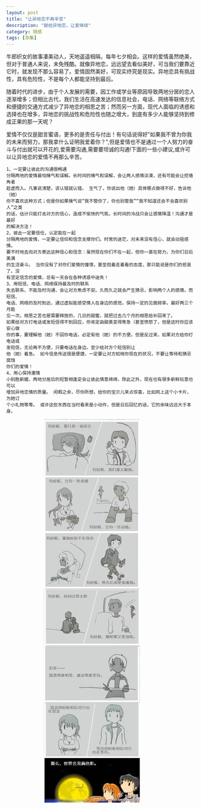 ```yaml
---
layout: post
title: "让异地恋不再辛苦"
description: "献给异地恋，让爱继续"
category: 随感
tags: [杂集]
---
```


牛郎织女的故事凄美动人，天地遥遥相隔，每年七夕相会。这样的爱情虽然绝美，但对于普通人来说，未免残酷。就像异地恋，远远望去看似美好，可当我们要靠近它时，就发现不那么容易了。爱情固然美好，可现实终究是现实。异地恋具有挑战性，具有危险性，不是每个人都能坚持到最后。  

随着时代的进步，由于个人发展的需要，因工作或学业等原因导致两地分居的恋人逐渐增多；但相比古代，我们生活在高速发达的信息社会，电话、网络等联络方式和便捷的交通方式减少了异地恋的相思之苦；然而另一方面，现代人面临的诱惑和选择也在增多，异地恋的挑战性和危险性也随之增大，到底有多少人能够坚持到修成正果的那一天呢？    

爱情不仅仅是甜言蜜语，更多的是责任与付出！有句话说得好"如果我不曾为你我的未来而努力，那我拿什么证明我爱着你？",但是爱情也不是通过一个人努力的奋斗与付出就可以开花的,爱需要沟通,需要要坦诚的沟通!下面的一些小建议,或许可以让异地恋的爱情不再那么辛苦。

	1、一定要让彼此的沟通很畅通
	分隔两地的爱情最怕赌气和误解。长时间的赌气和误解，会让两人感情淡漠，还有可能会让挖墙角者
	趁虚而入。凡事说清楚，该认错就认错。 生气了，你说出他（她）具体哪点做得不好，告诉他（她）
	你不喜欢这种方式；但是你如果赌气说“我不管你了，你也别管我”“我不知道还会不会喜欢别人”之类
	的话，估计只能打击对方的信心，造成不愉快的气氛。长时间的冷战只会让感情降温！沟通才是最好
	的解决方法！
	2、彼此一定要信任，认定能在一起
	分隔两地的爱情，一定要让信仰和信念支撑你们。时常的迷茫，对未来没有信心，就会动摇感情。
	要不时地去向对方表达这种信心和信念：虽然现在你们不在一起，但你一直在努力，为你们日后美满
	的生活奋斗。 当你没有了对你们爱情的憧憬，甚至抱着走着看的态度，那只能说是你们的悲哀了。没
	有坚定信念的爱情，总有一天会在各种诱惑中迷失！ 
	3、用短信、电话、网络保持最及时的联系
	失去联系、不能及时沟通，会让对方焦虑不安。久而久之就会产生猜忌，影响两个人的感情。而短信、
	电话、网络的及时到达，通过虚拟能感受情人在身边的感觉。保持一定的见面频率，最好两三个月能
	见一次。相思之苦也是需要释放的，几日的甜蜜，就把过去几个月的相思给补回来了。
	如果给对方打电话或发短信得不到回应，你肯定由甜美变得焦急（甚至愤怒了，但是这时你应该安心做
	你的事，要理解他（她）不回你电话，必定有他（她）的不方便。但是反过来，如果对方给你打电话或
	发短信，无论再不方便，只要电话在身边，至少给对方个短信别让
	他（她）着急。 如今信息传送很是便捷，一定要让对方知晓你现在的状况，不要让等待和猜忌腐蚀
	你们的爱情！
	4、用心保持激情
	小别胜新婚，两地分居后的短暂相逢定会让彼此情意绵绵，除此之外，现在也有很多新鲜玩意也可以
	增加异地恋情的质量。 闲暇之余，尽你所想，给你的宝贝儿来点惊喜，比如网上送个小卡片，为她订
	个小礼物等等。 或许这些东西在当时看来是小动作，但是日后回忆的话，它的余味远远大于本身。


<span style="margin-left:100px">![异地恋](/assets/images/forlove.jpg)</span>